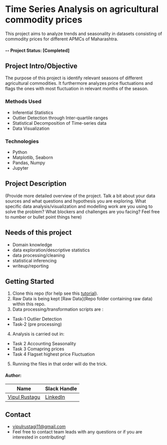 # Time Series Analysis on agricultural commodity prices
This project aims to analyze trends and seasonality in datasets consisting of commodity prices for different APMCs of Maharashtra.

#### -- Project Status: [Completed]

## Project Intro/Objective

The purpose of this project is identify relevant seasons of different agricultural commodities. It furthermore analyzes price fluctuations and flags the ones with most fluctuation in relevant months of the season. 

### Methods Used
* Inferential Statistics
* Outlier Detection through Inter-quartile ranges
* Statistical Decomposition of Time-series data
* Data Visualization

### Technologies
* Python
* Matplotlib, Seaborn
* Pandas, Numpy
* Jupyter


## Project Description


(Provide more detailed overview of the project.  Talk a bit about your data sources and what questions and hypothesis you are exploring. What specific data analysis/visualization and modelling work are you using to solve the problem? What blockers and challenges are you facing?  Feel free to number or bullet point things here)

## Needs of this project

- Domain knowledge
- data exploration/descriptive statistics
- data processing/cleaning
- statistical inferencing
- writeup/reporting


## Getting Started

1. Clone this repo (for help see this [tutorial](https://help.github.com/articles/cloning-a-repository/)).
2. Raw Data is being kept [Raw Data](Repo folder containing raw data) within this repo.
3. Data processing/transformation scripts are :  
* Task-1 Outlier Detection
* Task-2 (pre processing)
4. Analysis is carried out in:
* Task 2 Accounting Seasonality
* Task 3 Comapring prices
* Task 4 Flagset highest price Fluctuation 

5. Running the files in that order will do the trick.

#### Author:

|Name     |  Slack Handle   | 
|---------|-----------------|
|[Vipul Rustagu](https://github.com/vipul115)| [LinkedIn](https://www.linkedin.com/in/vipul-rustagi-331290150/)  | 


## Contact
  
* vipulrustagi11@gmail.com
* Feel free to contact team leads with any questions or if you are interested in contributing!
